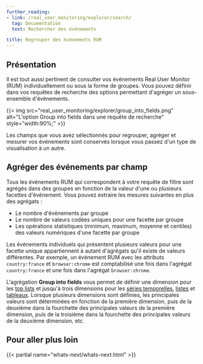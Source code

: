 ```yaml
---
further_reading:
- link: /real_user_monitoring/explorer/search/
  tag: Documentation
  text: Rechercher des événements

title: Regrouper des événements RUM
---
```


## Présentation

Il est tout aussi pertinent de consulter vos événements Real User Monitor (RUM) individuellement ou sous la forme de groupes. Vous pouvez définir dans vos requêtes de recherche des options permettant d'agréger un sous-ensemble d'événements.

{{< img src="real_user_monitoring/explorer/group_into_fields.png" alt="L'option Group into fields dans une requête de recherche" style="width:90%;" >}}

Les champs que vous avez sélectionnés pour regrouper, agréger et mesurer vos événements sont conservés lorsque vous passez d'un type de visualisation à un autre.

## Agréger des événements par champ

Tous les événements RUM qui correspondent à votre requête de filtre sont agrégés dans des groupes en fonction de la valeur d'une ou plusieurs facettes d'événement. Vous pouvez extraire les mesures suivantes en plus des agrégats :

- Le nombre d'événements par groupe
- Le nombre de valeurs codées uniques pour une facette par groupe
- Les opérations statistiques (minimum, maximum, moyenne et centiles) des valeurs numériques d'une facette par groupe

Les événements individuels qui présentent plusieurs valeurs pour une facette unique appartiennent à autant d'agrégats qu'il existe de valeurs différentes. Par exemple, un événement RUM avec les attributs `country:france` et `browser:chrome` est comptabilisé une fois dans l'agrégat `country:france` et une fois dans l'agrégat `browser:chrome`.

L'agrégation **Group into fields** vous permet de définir une dimension pour les [top lists][1] et jusqu'à trois dimensions pour les [séries temporelles][2], [listes][3] et [tableaux][4]. Lorsque plusieurs dimensions sont définies, les principales valeurs sont déterminées en fonction de la première dimension, puis de la deuxième dans la fourchette des principales valeurs de la première dimension, puis de la troisième dans la fourchette des principales valeurs de la deuxième dimension, etc.

## Pour aller plus loin

{{< partial name="whats-next/whats-next.html" >}}

[1]: /fr/real_user_monitoring/explorer/visualize#top-list
[2]: /fr/real_user_monitoring/explorer/visualize#timeseries
[3]: /fr/real_user_monitoring/explorer/visualize#lists
[4]: /fr/real_user_monitoring/explorer/visualize#nested-tables
